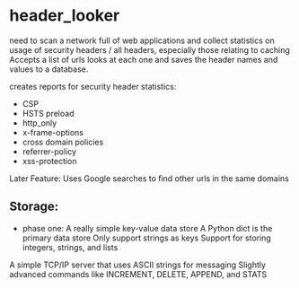 # header_looker

need to scan a network full of web applications and collect statistics on usage of security headers / all headers, especially those relating to caching
Accepts a list of urls looks at each one and saves the header names and values to a database.

creates reports for security header statistics:
* CSP
* HSTS preload
* http_only
* x-frame-options
* cross domain policies
* referrer-policy
* xss-protection

Later Feature:  Uses Google searches to find other urls in the same domains

## Storage:
* phase one:  A really simple key-value data store
A Python dict is the primary data store
Only support strings as keys
Support for storing integers, strings, and lists

A simple TCP/IP server that uses ASCII strings for messaging
Slightly advanced commands like INCREMENT, DELETE, APPEND, and STATS
